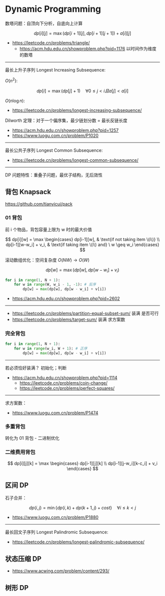 # Dynamic Programming

数塔问题：自顶向下分析，自底向上计算

$$
dp[i][j] = \mathop{\max} (dp[i+1][j], dp[i+1][j+1]) + a[i][j]
$$

- https://leetcode.cn/problems/triangle/
  - https://acm.hdu.edu.cn/showproblem.php?pid=1176 以时间作为维度的数塔

---

最长上升子序列 Longest Increasing Subsequence:

$O(n^2)$:

$$
dp[i] = \mathop{\max}(dp[j] + 1) \quad {\forall} 0 ≤ j < i 且 a[j] < a[i]
$$

$O(n \log n)$:

- https://leetcode.cn/problems/longest-increasing-subsequence/

Dilworth 定理：对于一个偏序集，最少链划分数 = 最长反链长度

- https://acm.hdu.edu.cn/showproblem.php?pid=1257
- https://www.luogu.com.cn/problem/P1020

---

最长公共子序列 Longest Common Subsequence:

- https://leetcode.cn/problems/longest-common-subsequence/

---

DP 问题特性：重叠子问题，最优子结构，无后效性

## 背包 Knapsack

https://github.com/tianyicui/pack

### 01 背包

前 i 个物品，背包容量上限为 w 时的最大价值

$$
dp[i][w] = \max \begin{cases}
dp[i-1][w], & \text{if not taking item \(i\)} \\
dp[i-1][w-w_i] + v_i, & \text{if taking item \(i\) and} \ w \geq w_i
\end{cases}
$$

滚动数组优化：空间复杂度 $O(N W) \rightarrow O(W)$

$$
dp[w] = \max(dp[w], dp[w−w_i]+v_i)
$$

```python
for i in range(1, N + 1):
    for w in range(W, w_i - 1, -1): # 反序
        dp[w] = max(dp[w], dp[w - w_i] + v[i])
```

- https://acm.hdu.edu.cn/showproblem.php?pid=2602

---

- https://leetcode.cn/problems/partition-equal-subset-sum/ 装满 是否可行
- https://leetcode.cn/problems/target-sum/ 装满 求方案数

### 完全背包

```python
for i in range(1, N + 1):
    for w in range(w_i, W + 1): # 正序
        dp[w] = max(dp[w], dp[w - w_i] + v[i])
```

---

若必须恰好装满？
初始化；判断

- https://acm.hdu.edu.cn/showproblem.php?pid=1114
  - https://leetcode.cn/problems/coin-change/
  - https://leetcode.cn/problems/perfect-squares/

---

求方案数：

- https://www.luogu.com.cn/problem/P1474

### 多重背包

转化为 01 背包 - 二进制优化

### 二维费用背包

$$
dp[i][j][k] = \max \begin{cases} dp[i-1][j][k] \\ dp[i-1][j-w_i][k-c_i] + v_i \end{cases}
$$

## 区间 DP

石子合并：

$$
dp(i,j) = \min \{ dp(i,k) + dp(k+1,j) + cost \} \quad {\forall} i ≤ k < j
$$

- https://www.luogu.com.cn/problem/P1880

---

最长回文子序列 Longest Palindromic Subsequence:

- https://leetcode.cn/problems/longest-palindromic-subsequence/

## 状态压缩 DP

- https://www.acwing.com/problem/content/293/

## 树形 DP
